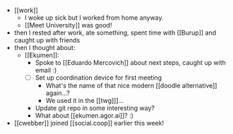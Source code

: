 - [[work]]
  - I woke up sick but I worked from home anyway.
  - [[Meet University]] was good!
- then I rested after work, ate something, spent time with [[Burup]] and caught up with friends
- then I thought about:
  - [[Ekumen]]:
    - Spoke to [[Eduardo Mercovich]] about next steps, caught up with email :)
    - [ ] Set up coordination device for first meeting
      - What's the name of that nice modern [[doodle alternative]] again...?
      - We used it in the [[twg]]]...
    - Update git repo in some interesting way?
    - What about [[ekumen.agor.ai]]? :) 
- [[cwebber]] joined [[social.coop]] earlier this week!
